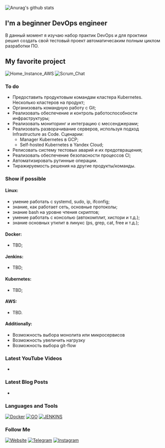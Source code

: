 ![Anurag's github stats](https://github-readme-stats.vercel.app/api?username=pro-deploy&show_icons=true&theme=tokyonight)

## I'm a beginner DevOps engineer

В данный момент я изучаю набор практик DevOps и для проктики решил создать свой тестовый проект автоматичесаким полным циклом разработки ПО.

## My favorite project
![Home_Instance_AWS](https://img.shields.io/badge/-Home_Instance_AWS-090909?style=for-the-badge&logo=Home_Instance_AWS&logoColor=ae1dde)
![Scrum_Chat](https://img.shields.io/badge/-Scrum_Chat-090909?style=for-the-badge&logo=Scrum_Chat&logoColor=ae1dde)

### To do
- Предоставить продуктовым командам кластера Kubernetes. Несколько кластеров на продукт;
- Организовать командную работу с Git;
- Реализовать обеспечение и контроль работоспособности инфраструктуры;
- Реализовать мониторинг и интеграцию с мессенджерами;
- Реализовать разворачивание серверов, используя подход Infrastructure as Code. Сценарии:
  - Manager Kubernetes в GCP;
  - Self-hosted Kubernetes в Yandex Cloud;
- Релисовать систему тестовых аварий и их предотвращения;
- Реализовать обеспечение безопасности процессов CI;
- Автоматизировать рутинные операции.
- Тиражируемость решения на другие продукты/команды.

### Show if possible
#### Linux:
- умение работать с systemd, sudo, ip, ifconfig;
- знание, как работает сеть, основные протоколы;
- знание bash на уровне чтения скриптов;
- умение работать с консолью (автокомплит, хистори и т.д.);
- знание основных утилит в линукс (ps, grep, cat, free и т.д.);

#### Docker:
- TBD;

#### Jenkins:
- TBD;

#### Kubernetes:
- TBD;

#### AWS:
- TBD.

#### Additionally:
- Возможность выбора монолита или микросервисов
- Возможность увеличить нагрузку
- Возможность выбора git-flow

### Latest YouTube Videos

-
 
### Latest Blog Posts

-

### Languages and Tools
[![Docker](https://img.shields.io/badge/-Docker-090909?style=for-the-badge&logo=Docker&logoColor=ae1dde)](#languages-and-tools)
[![GO](https://img.shields.io/badge/-GO-090909?style=for-the-badge&logo=GO&logoColor=ae1dde)](#languages-and-tools)
[![JENKINS](https://img.shields.io/badge/-JENKINS-090909?style=for-the-badge&logo=JENKINS&logoColor=ae1dde)](#languages-and-tools)


### Follow Me

[![Website](https://img.shields.io/badge/-Website-090909?style=for-the-badge&logo=Web&logoColor=1195f5)](https://www.prodeploy.ru/)
[![Telegram](https://img.shields.io/badge/-Telegram-090909?style=for-the-badge&logo=Telegram&logoColor=27A0d9)](https://t.me/birkinmax)
[![Instagram](https://img.shields.io/badge/-Instagram-090909?style=for-the-badge&logo=Instagram&logoColor=b4068e)](https://www.instagram.com/maxbirkin/)
